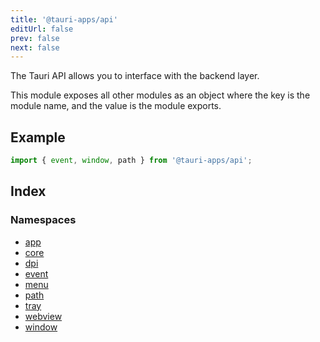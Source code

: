 ```yaml
---
title: '@tauri-apps/api'
editUrl: false
prev: false
next: false
---
```


The Tauri API allows you to interface with the backend layer.

This module exposes all other modules as an object where the key is the module name, and the value is the module exports.

## Example

```typescript
import { event, window, path } from '@tauri-apps/api';
```

## Index

### Namespaces

- [app](/references/js/core/namespaceapp/)
- [core](/references/js/core/namespacecore/)
- [dpi](/references/js/core/namespacedpi/)
- [event](/references/js/core/namespaceevent/)
- [menu](/references/js/core/namespacemenu/)
- [path](/references/js/core/namespacepath/)
- [tray](/references/js/core/namespacetray/)
- [webview](/references/js/core/namespacewebview/)
- [window](/references/js/core/namespacewindow/)
